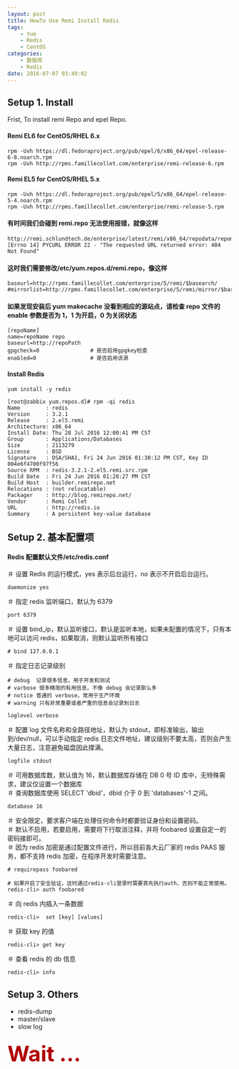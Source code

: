 ```yaml
---
layout: post
title: HowTo Use Remi Install Redis
tags: 
    - Yum
    - Redis
    - CentOS
categories: 
    - 数据库
    - Redis
date: 2016-07-07 03:49:02
---
```


## Setup 1. Install

Frist, To install remi Repo and epel Repo.

#### Remi EL6 for CentOS/RHEL 6.x

```
rpm -Uvh https://dl.fedoraproject.org/pub/epel/6/x86_64/epel-release-6-8.noarch.rpm
rpm -Uvh http://rpms.famillecollet.com/enterprise/remi-release-6.rpm
```

#### Remi EL5 for CentOS/RHEL 5.x

```
rpm -Uvh https://dl.fedoraproject.org/pub/epel/5/x86_64/epel-release-5-4.noarch.rpm
rpm -Uvh http://rpms.famillecollet.com/enterprise/remi-release-5.rpm
```

#### 有时间我们会碰到 remi.repo 无法使用报错，就像这样

```
http://remi.schlundtech.de/enterprise/latest/remi/x86_64/repodata/repomd.xml: [Errno 14] PYCURL ERROR 22 - "The requested URL returned error: 404 Not Found"
```

#### 这时我们需要修改/etc/yum.repos.d/remi.repo，像这样

```
baseurl=http://rpms.famillecollet.com/enterprise/5/remi/$basearch/
#mirrorlist=http://rpms.famillecollet.com/enterprise/5/remi/mirror/$basearch/
```

#### 如果发现安装后 yum makecache 没看到相应的源站点，请检查 repo 文件的 enable 参数是否为 1，1 为开启，0 为关闭状态

```
[repoName]
name=repoName repo
baseurl=http://repoPath
gpgcheck=0                # 是否启用gpgkey检查
enabled=0                 # 是否启用该源
```

#### Install Redis

```
yum install -y redis

[root@zabbix yum.repos.d]# rpm -qi redis
Name        : redis
Version     : 3.2.1
Release     : 2.el5.remi
Architecture: x86_64
Install Date: Thu 28 Jul 2016 12:00:41 PM CST
Group       : Applications/Databases
Size        : 2113279
License     : BSD
Signature   : DSA/SHA1, Fri 24 Jun 2016 01:30:12 PM CST, Key ID 004e6f4700f97f56
Source RPM  : redis-3.2.1-2.el5.remi.src.rpm
Build Date  : Fri 24 Jun 2016 01:28:27 PM CST
Build Host  : builder.remirepo.net
Relocations : (not relocatable)
Packager    : http://blog.remirepo.net/
Vendor      : Remi Collet
URL         : http://redis.io
Summary     : A persistent key-value database
```

## Setup 2. 基本配置项

#### Redis 配置默认文件/etc/redis.conf

 ＃ 设置 Redis 的运行模式，yes 表示后台运行，no 表示不开启后台运行。

```
daemonize yes
```

 ＃ 指定 redis 监听端口，默认为 6379

```
port 6379
```

＃ 设置 bind_ip，默认监听接口，默认是监听本地，如果未配置的情况下，只有本地可以访问 redis，如果取消，则默认监听所有接口

```
# bind 127.0.0.1
```

＃ 指定日志记录级别

```
# debug  记录很多信息，用于开发和测试
# varbose 很多精简的有用信息，不像 debug 会记录那么多
# notice 普通的 verbose，常用于生产环境
# warning 只有非常重要或者严重的信息会记录到日志

loglevel verbose
```

＃ 配置 log 文件名称和全路径地址，默认为 stdout，即标准输出，输出到/dev/null，可以手动指定 redis 日志文件地址，建议级别不要太高，否则会产生大量日志，注意避免磁盘因此撑满。

```
logfile stdout
```

＃ 可用数据库数，默认值为 16，默认数据库存储在 DB 0 号 ID 库中，无特殊需求，建议仅设置一个数据库<br>
＃ 查询数据库使用  SELECT 'dbid'，dbid 介于 0 到 'databases'-1 之间。

```
database 16
```

＃ 安全限定，要求客户端在处理任何命令时都要验证身份和设置密码。<br>
＃ 默认不启用，若要启用，需要将下行取消注释，并将 foobared 设置自定一的密码接即可。<br>
＃ 因为 redis 加密是通过配置文件进行，所以目前各大云厂家的 redis PAAS 服务，都不支持 redis 加密，在程序开发时需要注意。

```
# requirepass foobared

# 如果开启了安全验证，这时通过redis-cli登录时需要首先执行auth，否则不能正常使用。
redis-cli> auth foobared
```

＃ 向 redis 内插入一条数据

```
redis-cli>  set [key] [values]
```

＃ 获取 key 的值

```
redis-cli> get key
```

＃ 查看 redis 的 db 信息

```
redis-cli> info
```

## Setup 3. Others

* redis-dump
* master/slave
* slow log

### <font color=blackm,sis size=45 >Wait ... </font>
